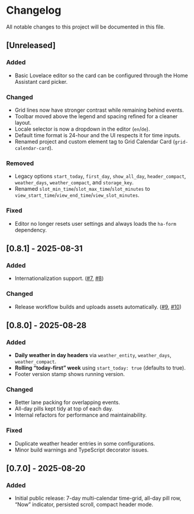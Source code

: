 # Changelog

All notable changes to this project will be documented in this file.

## [Unreleased]
### Added
- Basic Lovelace editor so the card can be configured through the Home Assistant card picker.
### Changed
- Grid lines now have stronger contrast while remaining behind events.
- Toolbar moved above the legend and spacing refined for a cleaner layout.
- Locale selector is now a dropdown in the editor (`en`/`de`).
- Default time format is 24-hour and the UI respects it for time inputs.
- Renamed project and custom element tag to Grid Calendar Card (`grid-calendar-card`).
### Removed
- Legacy options `start_today`, `first_day`, `show_all_day`, `header_compact`, `weather_days`, `weather_compact`, and `storage_key`.
- Renamed `slot_min_time`/`slot_max_time`/`slot_minutes` to `view_start_time`/`view_end_time`/`view_slot_minutes`.
### Fixed
- Editor no longer resets user settings and always loads the `ha-form` dependency.

## [0.8.1] - 2025-08-31
### Added
- Internationalization support. ([#7](https://github.com/kenika/grid-calendar-card/pull/7), [#8](https://github.com/kenika/grid-calendar-card/pull/8))

### Changed
- Release workflow builds and uploads assets automatically. ([#9](https://github.com/kenika/grid-calendar-card/pull/9), [#10](https://github.com/kenika/grid-calendar-card/pull/10))

## [0.8.0] - 2025-08-28
### Added
- **Daily weather in day headers** via `weather_entity`, `weather_days`, `weather_compact`.
- **Rolling “today-first” week** using `start_today: true` (defaults to true).
- Footer version stamp shows running version.

### Changed
- Better lane packing for overlapping events.
- All-day pills kept tidy at top of each day.
- Internal refactors for performance and maintainability.

### Fixed
- Duplicate weather header entries in some configurations.
- Minor build warnings and TypeScript decorator issues.

## [0.7.0] - 2025-08-20
### Added
- Initial public release: 7-day multi-calendar time-grid, all-day pill row,
  “Now” indicator, persisted scroll, compact header mode.

